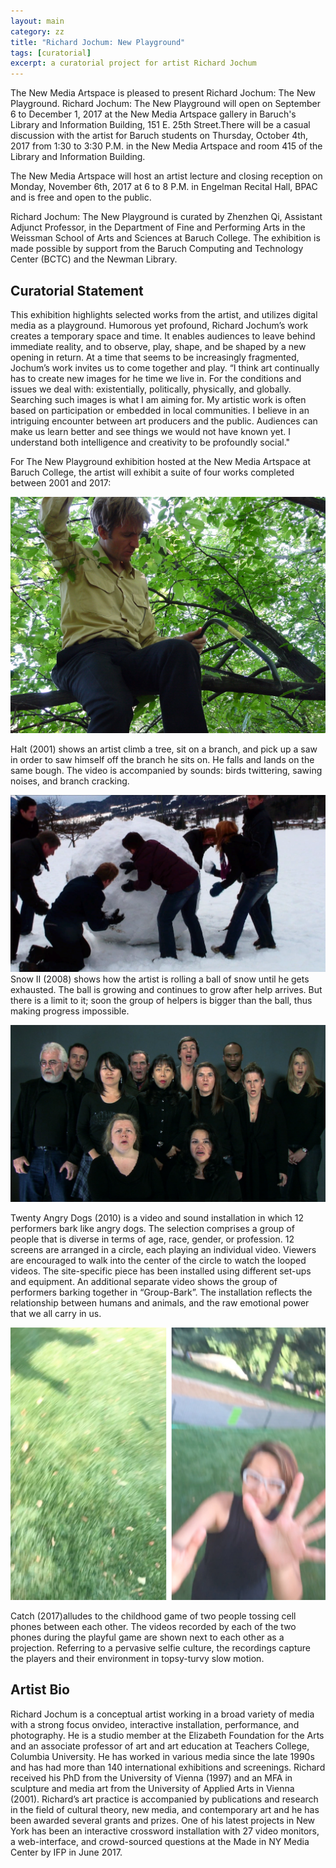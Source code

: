 ```yaml
---
layout: main
category: zz
title: "Richard Jochum: New Playground"
tags: [curatorial]
excerpt: a curatorial project for artist Richard Jochum
---
```


The New Media Artspace is pleased to present Richard Jochum: The New Playground. Richard Jochum: The New Playground will open on September 6 to December 1, 2017 at the New Media Artspace gallery in Baruch's Library and Information Building, 151 E. 25th Street.There will be a casual discussion with the artist for Baruch students on Thursday, October 4th, 2017 from 1:30 to 3:30 P.M. in the New Media Artspace and room 415 of the Library and Information Building.

The New Media Artspace will host an artist lecture and closing reception on Monday, November 6th, 2017 at 6 to 8 P.M. in Engelman Recital Hall, BPAC and is free and open to the public.

Richard Jochum: The New Playground is curated by Zhenzhen Qi, Assistant Adjunct Professor, in the Department of Fine and Performing Arts in the Weissman School of Arts and Sciences at Baruch College. The exhibition is made possible by support from the Baruch Computing and Technology Center (BCTC) and the Newman Library.

## Curatorial Statement

This exhibition highlights selected works from the artist, and utilizes digital media as a playground. Humorous yet profound, Richard Jochum’s work creates a temporary space and time. It enables audiences to leave behind immediate reality, and to observe, play, shape, and be shaped by a new opening in return. At a time that seems to be increasingly fragmented, Jochum’s work invites us to come together and play. “I think art continually has to create new images for he time we live in. For the conditions and issues we deal with: existentially, politically, physically, and globally. Searching such images is what I am aiming for. My artistic work is often based on participation or embedded in local communities. I believe in an intriguing encounter between art producers and the public. Audiences can make us learn better and see things we would not have known yet. I understand both intelligence and creativity to be profoundly social."

For The New Playground exhibition hosted at the New Media Artspace at Baruch College, the artist will exhibit a suite of four works completed between 2001 and 2017:


![Halt](/assets/image/zz/zz_curatorial_newplayground_Halt2001_RichardJochum.jpg)

Halt (2001) shows an artist climb a tree, sit on a branch, and pick up a saw in order to saw himself off the branch he sits on. He falls and lands on the same bough. The video is accompanied by sounds: birds twittering, sawing noises, and branch cracking.

![Snow II](/assets/image/zz/zz_curatorial_newplayground_Snow2008_RichardJochum1.png)
Snow II (2008) shows how the artist is rolling a ball of snow until he gets exhausted. The ball is growing and continues to grow after help arrives. But there is a limit to it; soon the group of helpers is bigger than the ball, thus making progress impossible.


![Twenty Angry Dogs](/assets/image/zz/zz_curatorial_newplayground_20AD_GroupBark1_RichardJochum.jpg)

Twenty Angry Dogs (2010) is a video and sound installation in which 12 performers bark like angry dogs. The selection comprises a group of people that is diverse in terms of age, race, gender, or profession. 12 screens are arranged in a circle, each playing an individual video. Viewers are encouraged to walk into the center of the circle to watch the looped videos. The site-specific piece has been installed using different set-ups and equipment. An additional separate video shows the group of performers barking together in “Group-Bark”. The installation reflects the relationship between humans and animals, and the raw emotional power that we all carry in us.

![catch](/assets/image/zz/zz_curatorial_newplayground_Catch_RichardJochum.jpg)

Catch (2017)alludes to the childhood game of two people tossing cell phones between each other. The videos recorded by each of the two phones during the playful game are shown next to each other as a projection. Referring to a pervasive selfie culture, the recordings capture the players and their environment in topsy-turvy slow motion.


## Artist Bio

Richard Jochum is a conceptual artist working in a broad variety of media with a strong focus onvideo, interactive installation, performance, and photography. He is a studio member at the Elizabeth Foundation for the Arts and an associate professor of art and art education at Teachers College, Columbia University. He has worked in various media since the late 1990s and has had more than 140 international exhibitions and screenings. Richard received his PhD from the University of Vienna (1997) and an MFA in sculpture and media art from the University of Applied Arts in Vienna (2001). Richard’s art practice is accompanied by publications and research in the field of cultural theory, new media, and contemporary art and he has been awarded several grants and prizes. One of his latest projects in New York has been an interactive crossword installation with 27 video monitors, a web-interface, and crowd-sourced questions at the Made in NY Media Center by IFP in June 2017.
